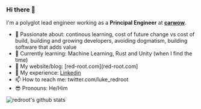### Hi there 👋

I'm a polyglot lead engineer working as a **Principal Engineer** at **[carwow](http://github.com/carwow)**. 

- 🌝  Passionate about: continous learning, cost of future change vs cost of build, building and growing developers, avoiding dogmatism, building software that adds value
- 🚧  Currently learning: Machine Learning, Rust and Unity (when I find the time)
- 📓  My website/blog: [red-root.com](red-root.com]
- 📜  My experience: [Linkedin](https://www.linkedin.com/in/redroot/)
- 📫  How to reach me: twitter.com/luke_redroot
- 😎  Pronouns: He/Him

![redroot's github stats](https://github-readme-stats.vercel.app/api?username=redroot&show_icons=true&theme=tokyonight&count_private=true)

